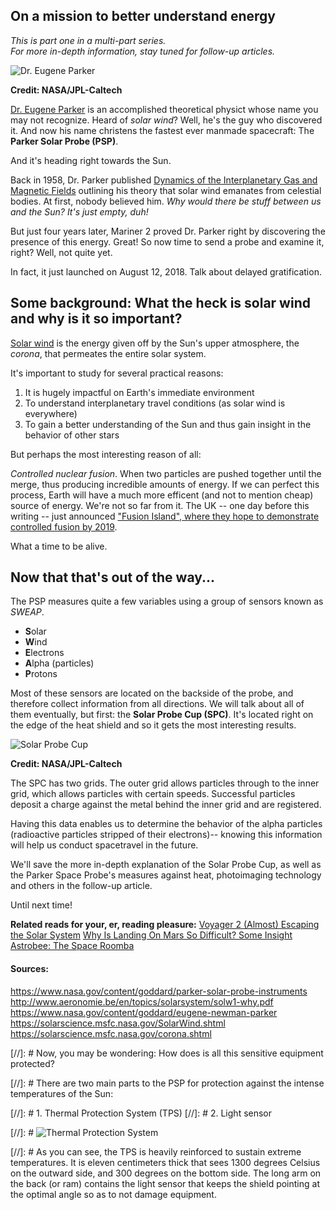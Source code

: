 ## On a mission to better understand energy
*This is part one in a multi-part series.*  
*For more in-depth information, stay tuned for follow-up articles.*  
  
![Dr. Eugene Parker](https://static01.nyt.com/images/2018/08/11/science/11PARKER1/11PARKER1-jumbo.jpg?quality=90&auto=webp)

**Credit: NASA/JPL-Caltech**
  
[Dr. Eugene Parker](https://www.nasa.gov/content/goddard/eugene-newman-parker) is an accomplished theoretical physict whose name you may not recognize. Heard of *solar wind*? Well, he's the guy who discovered it. And now his name christens the fastest ever manmade spacecraft: The **Parker Solar Probe (PSP)**.   

And it's heading right towards the Sun.  

Back in 1958, Dr. Parker published [Dynamics of the Interplanetary Gas and Magnetic Fields](http://articles.adsabs.harvard.edu/cgi-bin/nph-iarticle_query?1958ApJ...128..664P&data_type=PDF_HIGH&whole_paper=YES&type=PRINTER&filetype=.pdf) outlining his theory that solar wind emanates from celestial bodies. At first, nobody believed him. *Why would there be stuff between us and the Sun? It's just empty, duh!*  

But just four years later, Mariner 2 proved Dr. Parker right by discovering the presence of this energy. Great! So now time to send a probe and examine it, right? Well, not quite yet.  
  
In fact, it just launched on August 12, 2018. Talk about delayed gratification.

## Some background: What the heck is solar wind and why is it so important?

[Solar wind](https://solarscience.msfc.nasa.gov/SolarWind.shtml) is the energy given off by the Sun's upper atmosphere, the *corona*, that permeates the entire solar system.

It's important to study for several practical reasons: 
   
1. It is hugely impactful on Earth's immediate environment
2. To understand interplanetary travel conditions (as solar wind is everywhere)
3. To gain a better understanding of the Sun and thus gain insight in the behavior of other stars

But perhaps the most interesting reason of all:  
  
*Controlled nuclear fusion*. When two particles are pushed together until the merge, thus producing incredible amounts of energy. If we can perfect this process, Earth will have a much more efficent (and not to mention cheap) source of energy. We're not so far from it. The UK -- one day before this writing -- just announced ["Fusion Island", where they hope to demonstrate controlled fusion by 2019](https://www.businessgreen.com/bg/news/3067747/fusion-island-uk-start-up-reveals-plans-for-pioneering-nuclear-fusion-research).  

What a time to be alive.  
  
## Now that that's out of the way...

The PSP measures quite a few variables using a group of sensors known as *SWEAP*.  
  
- **S**olar  
- **W**ind  
- **E**lectrons  
- **A**lpha (particles)  
- **P**rotons  
  
Most of these sensors are located on the backside of the probe, and therefore collect information from all directions. We will talk about all of them eventually, but first: the **Solar Probe Cup (SPC)**. It's located right on the edge of the heat shield and so it gets the most interesting results.
  
![Solar Probe Cup](https://www.cfa.harvard.edu/sweap/images/SPC_Glamour.jpg)  

**Credit: NASA/JPL-Caltech**
  
The SPC has two grids. The outer grid allows particles through to the inner grid, which allows particles with certain speeds. Successful particles deposit a charge against the metal behind the inner grid and are registered.  
  
Having this data enables us to determine the behavior of the alpha particles (radioactive particles stripped of their electrons)-- knowing this information will help us conduct spacetravel in the future.  
  
We'll save the more in-depth explanation of the Solar Probe Cup, as well as the Parker Space Probe's measures against heat, photoimaging technology and others in the follow-up article.  
  
Until next time!  
  
**Related reads for your, er, reading pleasure:**
[Voyager 2 (Almost) Escaping the Solar System](https://inspiredspace.blog/Voyager-2-Escape-is-Like-Moving-Out.html)
[Why Is Landing On Mars So Difficult? Some Insight](https://inspiredspace.blog/Why-is-Landing-On-Mars-So-Difficult-Some-InSight.html)  
[Astrobee: The Space Roomba](https://inspiredspace.blog/Astrobee-Roomba-for-Astronauts.html)

#### Sources:
https://www.nasa.gov/content/goddard/parker-solar-probe-instruments  
http://www.aeronomie.be/en/topics/solarsystem/solw1-why.pdf  
https://www.nasa.gov/content/goddard/eugene-newman-parker  
https://solarscience.msfc.nasa.gov/SolarWind.shtml  
https://solarscience.msfc.nasa.gov/corona.shtml  


[//]: # Now, you may be wondering: How does is all this sensitive equipment protected?
  
[//]: # There are two main parts to the PSP for protection against the intense temperatures of the Sun:  

[//]: # 1. Thermal Protection System (TPS)
[//]: # 2. Light sensor 
  
[//]: # ![Thermal Protection System](https://3c1703fe8d.site.internapcdn.net/newman/gfx/news/hires/2018/cantheparker.jpg)  
  
[//]: # As you can see, the TPS is heavily reinforced to sustain extreme temperatures. It is eleven centimeters thick that sees 1300 degrees Celsius on the outward side, and 300 degrees on the bottom side. The long arm on the back (or ram) contains the light sensor that keeps the shield pointing at the optimal angle so as to not damage equipment.











